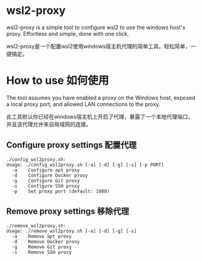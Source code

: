 # wsl2-proxy
wsl2-proxy is a simple tool to configure wsl2 to use the windows host's proxy. Effortless and simple, done with one click.

wsl2-proxy是一个配置wsl2使用windows宿主机代理的简单工具。轻松简单，一键搞定。

# How to use 如何使用
The tool assumes you have enabled a proxy on the Windows host, exposed a local proxy port, and allowed LAN connections to the proxy.

此工具默认你已经在windows宿主机上开启了代理，暴露了一个本地代理端口，并且该代理允许来自局域网的连接。

## Configure proxy settings 配置代理
```
./config_wsl2proxy.sh:
Usage: ./config_wsl2proxy.sh [-a] [-d] [-g] [-s] [-p PORT]
  -a    Configure apt proxy
  -d    Configure Docker proxy
  -g    Configure Git proxy
  -s    Configure SSH proxy
  -p    Set proxy port (default: 1080)
```

## Remove proxy settings 移除代理
```
./remove_wsl2proxy.sh:
Usage: ./remove_wsl2proxy.sh [-a] [-d] [-g] [-s]
  -a    Remove apt proxy
  -d    Remove Docker proxy
  -g    Remove Git proxy
  -s    Remove SSH proxy
```
